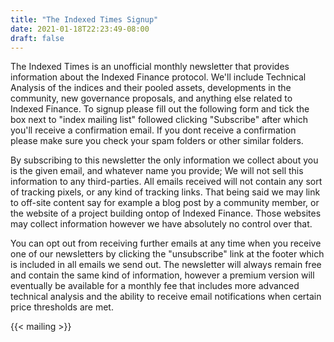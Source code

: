 ```yaml
---
title: "The Indexed Times Signup"
date: 2021-01-18T22:23:49-08:00
draft: false
---
```


The Indexed Times is an unofficial monthly newsletter that provides information about the Indexed Finance protocol. We'll include Technical Analysis of the indices and their pooled assets, developments in the community, new governance proposals, and anything else related to Indexed Finance. To signup please fill out the following form and tick the box next to "index mailing list" followed clicking "Subscribe" after which you'll receive a confirmation email. If you dont receive a confirmation please make sure you check your spam folders or other similar folders.

By subscribing to this newsletter the only information we collect about you is the given email, and whatever name you provide; We will not sell this information to any third-parties. All emails received will not contain any sort of tracking pixels, or any kind of tracking links. That being said we may link to off-site content say for example a blog post by a community member, or the website of a project building ontop of Indexed Finance. Those websites may collect information however we have absolutely no control over that.

You can opt out from receiving further emails at any time when you receive one of our newsletters by clicking the "unsubscribe" link at the footer which is included in all emails we send out. The newsletter will always remain free and contain the same kind of information, however a premium version will eventually be available for a monthly fee that includes more advanced technical analysis and the ability to receive email notifications when certain price thresholds are met.

{{< mailing >}}